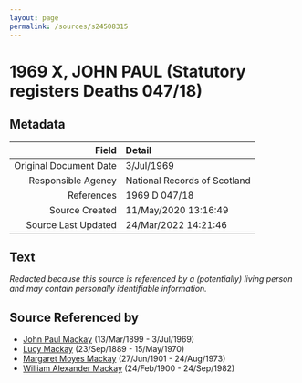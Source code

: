 ```yaml
---
layout: page
permalink: /sources/s24508315
---
```


# 1969 X, JOHN PAUL (Statutory registers Deaths 047/18)

## Metadata
Field | Detail
---:|:---
Original Document Date | 3/Jul/1969
Responsible Agency | National Records of Scotland
References | 1969 D 047/18
Source Created | 11/May/2020 13:16:49
Source Last Updated | 24/Mar/2022 14:21:46

## Text

_Redacted because this source is referenced by a (potentially) living person and may contain personally identifiable information._

## Source Referenced by

* [John Paul Mackay](../people/@57646474@-john-paul-mackay-b1899-3-13-d1969-7-3.md) (13/Mar/1899 - 3/Jul/1969)
* [Lucy Mackay](../people/@16587624@-lucy-mackay-b1889-9-23-d1970-5-15.md) (23/Sep/1889 - 15/May/1970)
* [Margaret Moyes Mackay](../people/@178005@-margaret-moyes-mackay-b1901-6-27-d1973-8-24.md) (27/Jun/1901 - 24/Aug/1973)
* [William Alexander Mackay](../people/@9383584@-william-alexander-mackay-b1900-2-24-d1982-9-24.md) (24/Feb/1900 - 24/Sep/1982)
